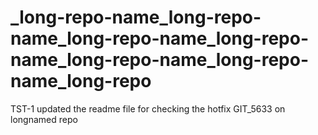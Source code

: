 # _long-repo-name_long-repo-name_long-repo-name_long-repo-name_long-repo-name_long-repo-name_long-repo
TST-1 updated the readme file for checking the hotfix GIT_5633 on longnamed repo
